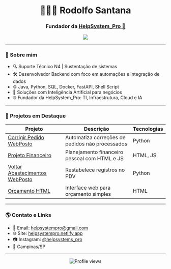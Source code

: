 <h1 align="center">👨🏽‍💻 Rodolfo Santana</h1>
<h3 align="center">Fundador da <a href="https://helpsystempro.netlify.app">HelpSystem_Pro 🚀</a></h3>

<p align="center">
  <img src="https://github-readme-stats.vercel.app/api?username=MrSantana1990&show_icons=true&theme=radical" />
</p>

---

### 🧠 Sobre mim
- 🔍 Suporte Técnico N4 | Sustentação de sistemas
- 🛠️ Desenvolvedor Backend com foco em automações e integração de dados
- ⚙️ Java, Python, SQL, Docker, FastAPI, Shell Script
- 🤖 Soluções com Inteligência Artificial para negócios
- 🌐 Fundador da HelpSystem_Pro: TI, Infraestrutura, Cloud e IA

---

### 🚀 Projetos em Destaque

| Projeto | Descrição | Tecnologias |
|--------|-----------|-------------|
| [Corrigir Pedido WebPosto](https://github.com/MrSantana1990/Corrigir_Pedido---WebPosto) | Automatiza correções de pedidos não processados | Python |
| [Projeto Financeiro](https://github.com/MrSantana1990/Projeto-Financeiro) | Planejamento financeiro pessoal com HTML e JS | HTML, JS |
| [Voltar Abastecimentos WebPosto](https://github.com/MrSantana1990/Voltar_Abastecimentos_WebPosto) | Restabelece registros no PDV | Python |
| [Orçamento HTML](https://github.com/MrSantana1990/Orcamento) | Interface web para orçamento simples | HTML |

---

### 🌎 Contato e Links
- 📧 Email: helpsystempro@gmail.com  
- 🌐 Site: [helpsystempro.netlify.app](https://helpsystempro.netlify.app)  
- 📷 Instagram: [@helpsystems_pro](https://instagram.com/helpsystems_pro)  
- 📍 Campinas/SP

---

<p align="center">
  <img src="https://komarev.com/ghpvc/?username=MrSantana1990&color=blue" alt="Profile views" />
</p>

